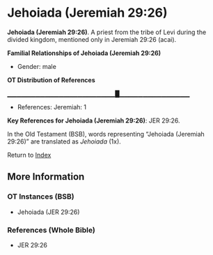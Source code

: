 # Jehoiada (Jeremiah 29:26)
**Jehoiada (Jeremiah 29:26)**. 
A priest from the tribe of Levi during the divided kingdom, mentioned only in Jeremiah 29:26 (acai). 




**Familial Relationships of Jehoiada (Jeremiah 29:26)**


* Gender: male


**OT Distribution of References**

▁▁▁▁▁▁▁▁▁▁▁▁▁▁▁▁▁▁▁▁▁▁▁█▁▁▁▁▁▁▁▁▁▁▁▁▁▁▁
* References: Jeremiah: 1



**Key References for Jehoiada (Jeremiah 29:26)**: 
JER 29:26. 


In the Old Testament (BSB), words representing “Jehoiada (Jeremiah 29:26)” are translated as 
*Jehoiada* (1x). 




Return to [Index](00-Index.md)

## More Information

### OT Instances (BSB)

* Jehoiada (JER 29:26)



### References (Whole Bible)

* JER 29:26



